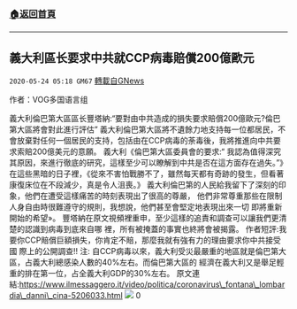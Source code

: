 ###  [:house:返回首頁](https://github.com/ourhimalayas/txt)
---

## 義大利區⻓要求中共就CCP病毒賠償200億歐元
`2020-05-24 05:18 GM67` [轉載自GNews](https://gnews.org/zh-hant/211169/)

作者：VOG多国语言组

義大利倫巴第大區區⻓豐塔納:“要對由中共造成的損失要求賠償200億歐元?倫巴第大區將會對此進行評估” 義大利倫巴第大區將不遺餘力地支持每一位都居⺠，不會放棄對任何一個居⺠的支持，包括由在CCP病毒的荼毒後，我將推進向中共要求索賠200億美元的意願。 義大利《倫巴第大區委員會的要求:“ 我認為值得深究其原因，來進行徹底的研究，這樣至少可以瞭解到中共是否在這方面存在過失。”》 在這些黑暗的日子裡，《從來不害怕戰勝不了，雖然每天都有奇跡的發生，但看著康復床位在不段減少，真是令人沮喪。》
義大利倫巴第的人⺠給我留下了深刻的印象，他們在遭受這樣痛苦的時刻表現出了很高的尊嚴， 他們非常尊重那些在限制人身自由時很難遵守的規則，我想說，他們甚至會堅定地表現出來一切 即將重新開始的希望»。
豐塔納在原文視頻裡重申，至少這樣的追責和調查可以讓我們更清楚的認識到病毒到底來自哪 裡，所有被掩蓋的事實也終將會被揭露。
作者短評:我要你CCP賠償巨額損失，你肯定不賠，那麼我就有強有力的理由要求你中共接受國 際上的公開調查!!
注: 自CCP病毒以來，義大利受災最嚴重的地區就是倫巴第大區，占義大利總感染人數的40%左右。而倫巴第大區的 經濟在義大利又是舉足輕重的排在第一位，占全義大利GDP的30%左右。
原文連結:https://www.ilmessaggero.it/video/politica/coronavirus\_fontana\_lombardia\_danni\_cina-5206033.html
![](https://s3.amazonaws.com/gnews-media-offload/wp-content/uploads/2020/05/24051917/33-1.jpg)
0
